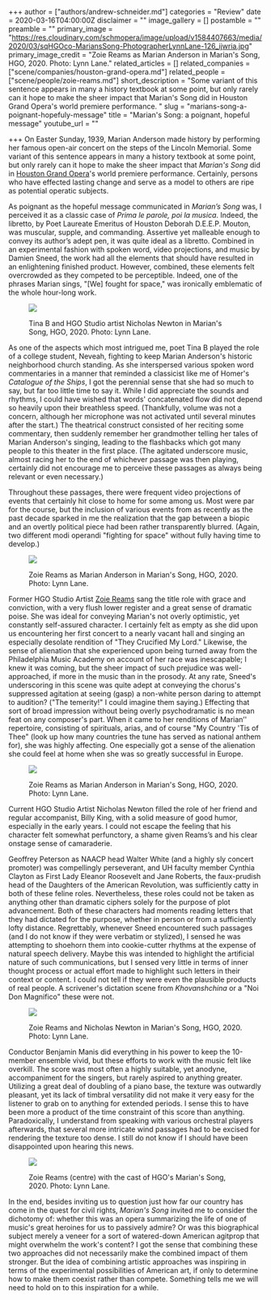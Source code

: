 +++
author = ["authors/andrew-schneider.md"]
categories = "Review"
date = 2020-03-16T04:00:00Z
disclaimer = ""
image_gallery = []
postamble = ""
preamble = ""
primary_image = "https://res.cloudinary.com/schmopera/image/upload/v1584407663/media/2020/03/sqHGOco-MariansSong-PhotographerLynnLane-126_ijwria.jpg"
primary_image_credit = "Zoie Reams as Marian Anderson in Marian's Song, HGO, 2020. Photo: Lynn Lane."
related_articles = []
related_companies = ["scene/companies/houston-grand-opera.md"]
related_people = ["scene/people/zoie-reams.md"]
short_description = "Some variant of this sentence appears in many a history textbook at some point, but only rarely can it hope to make the sheer impact that Marian's Song did in Houston Grand Opera's world premiere performance. "
slug = "marians-song-a-poignant-hopefuly-message"
title = "Marian's Song: a poignant, hopeful message"
youtube_url = ""

+++
On Easter Sunday, 1939, Marian Anderson made history by performing her famous open-air concert on the steps of the Lincoln Memorial. Some variant of this sentence appears in many a history textbook at some point, but only rarely can it hope to make the sheer impact that _Marian's Song_ did in [Houston Grand Opera](/scene/companies/houston-grand-opera/)'s world premiere performance. Certainly, persons who have effected lasting change and serve as a model to others are ripe as potential operatic subjects.

As poignant as the hopeful message communicated in _Marian’s Song_ was, I perceived it as a classic case of _Prima le parole, poi la musica_. Indeed, the libretto, by Poet Laureate Emeritus of Houston Deborah D.E.E.P. Mouton, was muscular, supple, and commanding. Assertive yet malleable enough to convey its author’s adept pen, it was quite ideal as a libretto. Combined in an experimental fashion with spoken word, video projections, and music by Damien Sneed, the work had all the elements that should have resulted in an enlightening finished product. However, combined, these elements felt overcrowded as they competed to be perceptible. Indeed, one of the phrases Marian sings, "\[We\] fought for space," was ironically emblematic of the whole hour-long work.

<figure data-type="image">

![](https://res.cloudinary.com/schmopera/image/upload/v1584407746/media/2020/03/HGOco-MariansSong-PhotographerLynnLane-5_enuepb.jpg)

<figcaption>Tina B and HGO Studio artist Nicholas Newton in Marian's Song, HGO, 2020. Photo: Lynn Lane.</figcaption>

</figure>

As one of the aspects which most intrigued me, poet Tina B played the role of a college student, Neveah, fighting to keep Marian Anderson's historic neighborhood church standing. As she interspersed various spoken word commentaries in a manner that reminded a classicist like me of Homer's _Catalogue of the Ships_, I got the perennial sense that she had so much to say, but far too little time to say it. While I did appreciate the sounds and rhythms, I could have wished that words' concatenated flow did not depend so heavily upon their breathless speed. (Thankfully, volume was not a concern, although her microphone was not activated until several minutes after the start.) The theatrical construct consisted of her reciting some commentary, then suddenly remember her grandmother telling her tales of Marian Anderson's singing, leading to the flashbacks which got many people to this theater in the first place. (The agitated underscore music, almost racing her to the end of whichever passage was then playing, certainly did not encourage me to perceive these passages as always being relevant or even necessary.)

Throughout these passages, there were frequent video projections of events that certainly hit close to home for some among us. Most were par for the course, but the inclusion of various events from as recently as the past decade sparked in me the realization that the gap between a biopic and an overtly political piece had been rather transparently blurred. (Again, two different modi operandi "fighting for space" without fully having time to develop.)

<figure data-type="image">

![](https://res.cloudinary.com/schmopera/image/upload/v1584407789/media/2020/03/HGOco-MariansSong-PhotographerLynnLane-49_gtevqt.jpg)

<figcaption>Zoie Reams as Marian Anderson in Marian's Song, HGO, 2020. Photo: Lynn Lane.</figcaption>

</figure>

Former HGO Studio Artist [Zoie Reams](/scene/people/zoie-reams/) sang the title role with grace and conviction, with a very flush lower register and a great sense of dramatic poise. She was ideal for conveying Marian's not overly optimistic, yet constantly self-assured character. I certainly felt as empty as she did upon us encountering her first concert to a nearly vacant hall and singing an especially desolate rendition of "They Crucified My Lord." Likewise, the sense of alienation that she experienced upon being turned away from the Philadelphia Music Academy on account of her race was inescapable; I knew it was coming, but the sheer impact of such prejudice was well-approached, if more in the music than in the prosody. At any rate, Sneed's underscoring in this scene was quite adept at conveying the chorus's suppressed agitation at seeing (gasp) a non-white person daring to attempt to audition? ("The temerity!" I could imagine them saying.) Effecting that sort of broad impression without being overly psychodramatic is no mean feat on any composer's part. When it came to her renditions of Marian’' repertoire, consisting of spirituals, arias, and of course "My Country 'Tis of Thee" (look up how many countries the tune has served as national anthem for), she was highly affecting. One especially got a sense of the alienation she could feel at home when she was so greatly successful in Europe.

<figure data-type="image">

![](https://res.cloudinary.com/schmopera/image/upload/v1584407820/media/2020/03/HGOco-MariansSong-PhotographerLynnLane-79_xfqdfi.jpg)

<figcaption>Zoie Reams as Marian Anderson in Marian's Song, HGO, 2020. Photo: Lynn Lane.</figcaption>

</figure>

Current HGO Studio Artist Nicholas Newton filled the role of her friend and regular accompanist, Billy King, with a solid measure of good humor, especially in the early years. I could not escape the feeling that his character felt somewhat perfunctory, a shame given Reams’s and his clear onstage sense of camaraderie.

Geoffrey Peterson as NAACP head Walter White (and a highly sly concert promoter) was compellingly perseverant, and UH faculty member Cynthia Clayton as First Lady Eleanor Roosevelt and Jane Roberts, the faux-prudish head of the Daughters of the American Revolution, was sufficiently catty in both of these feline roles. Nevertheless, these roles could not be taken as anything other than dramatic ciphers solely for the purpose of plot advancement. Both of these characters had moments reading letters that they had dictated for the purpose, whether in person or from a sufficiently lofty distance. Regrettably, whenever Sneed encountered such passages (and I do not know if they were verbatim or stylized), I sensed he was attempting to shoehorn them into cookie-cutter rhythms at the expense of natural speech delivery. Maybe this was intended to highlight the artificial nature of such communications, but I sensed very little in terms of inner thought process or actual effort made to highlight such letters in their context or content. I could not tell if they were even the plausible products of real people. A scrivener's dictation scene from _Khovanshchina_ or a "Noi Don Magnifico" these were not.

<figure data-type="image">

![](https://res.cloudinary.com/schmopera/image/upload/v1584407845/media/2020/03/HGOco-MariansSong-PhotographerLynnLane-112_f9hd03.jpg)

<figcaption>Zoie Reams and Nicholas Newton in Marian's Song, HGO, 2020. Photo: Lynn Lane.</figcaption>

</figure>

Conductor Benjamin Manis did everything in his power to keep the 10-member ensemble vivid, but these efforts to work with the music felt like overkill. The score was most often a highly suitable, yet anodyne, accompaniment for the singers, but rarely aspired to anything greater. Utilizing a great deal of doubling of a piano base, the texture was outwardly pleasant, yet its lack of timbral versatility did not make it very easy for the listener to grab on to anything for extended periods. I sense this to have been more a product of the time constraint of this score than anything. Paradoxically, I understand from speaking with various orchestral players afterwards, that several more intricate wind passages had to be excised for rendering the texture too dense. I still do not know if I should have been disappointed upon hearing this news.

<figure data-type="image">

![](https://res.cloudinary.com/schmopera/image/upload/v1584407875/media/2020/03/HGOco-MariansSong-PhotographerLynnLane-184_aqvp6v.jpg)

<figcaption>Zoie Reams (centre) with the cast of HGO's Marian's Song, 2020. Photo: Lynn Lane.</figcaption>

</figure>

In the end, besides inviting us to question just how far our country has come in the quest for civil rights, _Marian's Song_ invited me to consider the dichotomy of: whether this was an opera summarizing the life of one of music's great heroines for us to passively admire? Or was this biographical subject merely a veneer for a sort of watered-down American agitprop that might overwhelm the work's content? I got the sense that combining these two approaches did not necessarily make the combined impact of them stronger. But the idea of combining artistic approaches was inspiring in terms of the experimental possibilities of American art, if only to determine how to make them coexist rather than compete. Something tells me we will need to hold on to this inspiration for a while.